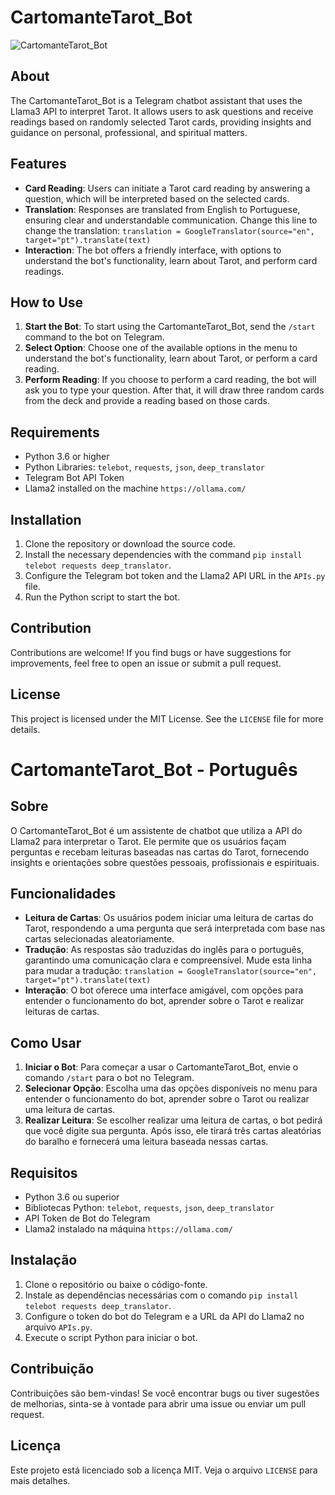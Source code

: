 # CartomanteTarot_Bot

![CartomanteTarot_Bot](https://github.com/parrelladev/CartomanteTarot_Bot/assets/126002318/96500a0d-92fb-4d46-923c-f8ddda593e48)

## About

The CartomanteTarot_Bot is a Telegram chatbot assistant that uses the Llama3 API to interpret Tarot. It allows users to ask questions and receive readings based on randomly selected Tarot cards, providing insights and guidance on personal, professional, and spiritual matters.

## Features

- **Card Reading**: Users can initiate a Tarot card reading by answering a question, which will be interpreted based on the selected cards.
- **Translation**: Responses are translated from English to Portuguese, ensuring clear and understandable communication. Change this line to change the translation: `translation = GoogleTranslator(source="en", target="pt").translate(text)`
- **Interaction**: The bot offers a friendly interface, with options to understand the bot's functionality, learn about Tarot, and perform card readings.

## How to Use

1. **Start the Bot**: To start using the CartomanteTarot_Bot, send the `/start` command to the bot on Telegram.
2. **Select Option**: Choose one of the available options in the menu to understand the bot's functionality, learn about Tarot, or perform a card reading.
3. **Perform Reading**: If you choose to perform a card reading, the bot will ask you to type your question. After that, it will draw three random cards from the deck and provide a reading based on those cards.

## Requirements

- Python 3.6 or higher
- Python Libraries: `telebot`, `requests`, `json`, `deep_translator`
- Telegram Bot API Token
- Llama2 installed on the machine `https://ollama.com/`

## Installation

1. Clone the repository or download the source code.
2. Install the necessary dependencies with the command `pip install telebot requests deep_translator`.
3. Configure the Telegram bot token and the Llama2 API URL in the `APIs.py` file.
4. Run the Python script to start the bot.

## Contribution

Contributions are welcome! If you find bugs or have suggestions for improvements, feel free to open an issue or submit a pull request.

## License

This project is licensed under the MIT License. See the `LICENSE` file for more details.

# CartomanteTarot_Bot - Português

## Sobre

O CartomanteTarot_Bot é um assistente de chatbot que utiliza a API do Llama2 para interpretar o Tarot. Ele permite que os usuários façam perguntas e recebam leituras baseadas nas cartas do Tarot, fornecendo insights e orientações sobre questões pessoais, profissionais e espirituais.

## Funcionalidades

- **Leitura de Cartas**: Os usuários podem iniciar uma leitura de cartas do Tarot, respondendo a uma pergunta que será interpretada com base nas cartas selecionadas aleatoriamente.
- **Tradução**: As respostas são traduzidas do inglês para o português, garantindo uma comunicação clara e compreensível. Mude esta linha para mudar a tradução: `translation = GoogleTranslator(source="en", target="pt").translate(text)`
- **Interação**: O bot oferece uma interface amigável, com opções para entender o funcionamento do bot, aprender sobre o Tarot e realizar leituras de cartas.

## Como Usar

1. **Iniciar o Bot**: Para começar a usar o CartomanteTarot_Bot, envie o comando `/start` para o bot no Telegram.
2. **Selecionar Opção**: Escolha uma das opções disponíveis no menu para entender o funcionamento do bot, aprender sobre o Tarot ou realizar uma leitura de cartas.
3. **Realizar Leitura**: Se escolher realizar uma leitura de cartas, o bot pedirá que você digite sua pergunta. Após isso, ele tirará três cartas aleatórias do baralho e fornecerá uma leitura baseada nessas cartas.

## Requisitos

- Python 3.6 ou superior
- Bibliotecas Python: `telebot`, `requests`, `json`, `deep_translator`
- API Token de Bot do Telegram
- Llama2 instalado na máquina `https://ollama.com/`

## Instalação

1. Clone o repositório ou baixe o código-fonte.
2. Instale as dependências necessárias com o comando `pip install telebot requests deep_translator`.
3. Configure o token do bot do Telegram e a URL da API do Llama2 no arquivo `APIs.py`.
4. Execute o script Python para iniciar o bot.

## Contribuição

Contribuições são bem-vindas! Se você encontrar bugs ou tiver sugestões de melhorias, sinta-se à vontade para abrir uma issue ou enviar um pull request.

## Licença

Este projeto está licenciado sob a licença MIT. Veja o arquivo `LICENSE` para mais detalhes.